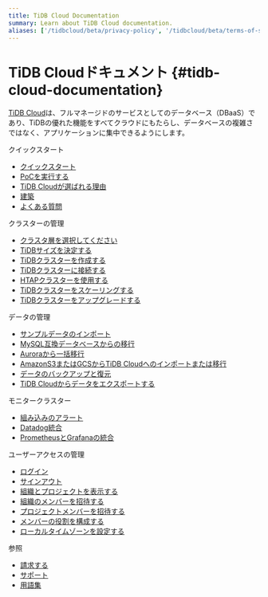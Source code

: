 ```yaml
---
title: TiDB Cloud Documentation
summary: Learn about TiDB Cloud documentation.
aliases: ['/tidbcloud/beta/privacy-policy', '/tidbcloud/beta/terms-of-service', '/tidbcloud/beta/service-level-agreement']
---
```


<!-- markdownlint-disable MD046 -->

# TiDB Cloudドキュメント {#tidb-cloud-documentation}

[TiDB Cloud](https://pingcap.com/products/tidbcloud)は、フルマネージドのサービスとしてのデータベース（DBaaS）であり、TiDBの優れた機能をすべてクラウドにもたらし、データベースの複雑さではなく、アプリケーションに集中できるようにします。

<NavColumns><NavColumn><ColumnTitle>クイックスタート</ColumnTitle>

-   [クイックスタート](/tidb-cloud/tidb-cloud-quickstart.md)
-   [PoCを実行する](/tidb-cloud/tidb-cloud-poc.md)
-   [TiDB Cloudが選ばれる理由](/tidb-cloud/tidb-cloud-intro.md)
-   [建築](/tidb-cloud/tidb-cloud-intro.md#architecture)
-   [よくある質問](/tidb-cloud/tidb-cloud-faq.md)

</NavColumn>

<NavColumn><ColumnTitle>クラスターの管理</ColumnTitle>

-   [クラスタ層を選択してください](/tidb-cloud/select-cluster-tier.md)
-   [TiDBサイズを決定する](/tidb-cloud/size-your-cluster.md)
-   [TiDBクラスターを作成する](/tidb-cloud/create-tidb-cluster.md)
-   [TiDBクラスターに接続する](/tidb-cloud/connect-to-tidb-cluster.md)
-   [HTAPクラスターを使用する](/tidb-cloud/use-htap-cluster.md)
-   [TiDBクラスターをスケーリングする](/tidb-cloud/scale-tidb-cluster.md)
-   [TiDBクラスターをアップグレードする](/tidb-cloud/upgrade-tidb-cluster.md)

</NavColumn>

<NavColumn><ColumnTitle>データの管理</ColumnTitle>

-   [サンプルデータのインポート](/tidb-cloud/import-sample-data.md)
-   [MySQL互換データベースからの移行](/tidb-cloud/migrate-data-into-tidb.md)
-   [Auroraから一括移行](/tidb-cloud/migrate-from-aurora-bulk-import.md)
-   [AmazonS3またはGCSからTiDB Cloudへのインポートまたは移行](/tidb-cloud/migrate-from-amazon-s3-or-gcs.md)
-   [データのバックアップと復元](/tidb-cloud/backup-and-restore.md)
-   [TiDB Cloudからデータをエクスポートする](/tidb-cloud/export-data-from-tidb-cloud.md)

</NavColumn>

<NavColumn><ColumnTitle>モニタークラスター</ColumnTitle>

-   [組み込みのアラート](/tidb-cloud/monitor-built-in-alerting.md)
-   [Datadog統合](/tidb-cloud/monitor-datadog-integration.md)
-   [PrometheusとGrafanaの統合](/tidb-cloud/monitor-prometheus-and-grafana-integration.md)

</NavColumn>

<NavColumn><ColumnTitle>ユーザーアクセスの管理</ColumnTitle>

-   [ログイン](/tidb-cloud/manage-user-access.md#sign-in)
-   [サインアウト](/tidb-cloud/manage-user-access.md#sign-out)
-   [組織とプロジェクトを表示する](/tidb-cloud/manage-user-access.md#view-the-organization-and-project)
-   [組織のメンバーを招待する](/tidb-cloud/manage-user-access.md#invite-an-organization-member)
-   [プロジェクトメンバーを招待する](/tidb-cloud/manage-user-access.md#invite-a-project-member)
-   [メンバーの役割を構成する](/tidb-cloud/manage-user-access.md#configure-member-roles)
-   [ローカルタイムゾーンを設定する](/tidb-cloud/manage-user-access.md#set-the-local-time-zone)

</NavColumn>

<NavColumn><ColumnTitle>参照</ColumnTitle>

-   [請求する](/tidb-cloud/tidb-cloud-billing.md)
-   [サポート](/tidb-cloud/tidb-cloud-support.md)
-   [用語集](/tidb-cloud/tidb-cloud-glossary.md)

</NavColumn>

</NavColumns>
